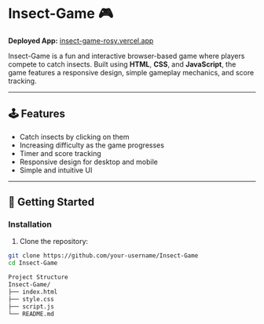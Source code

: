 # Insect-Game 🎮

**Deployed App:** [insect-game-rosy.vercel.app](https://insect-game-rosy.vercel.app/)  

Insect-Game is a fun and interactive browser-based game where players compete to catch insects. Built using **HTML**, **CSS**, and **JavaScript**, the game features a responsive design, simple gameplay mechanics, and score tracking.

---

## 🕹️ Features

- Catch insects by clicking on them  
- Increasing difficulty as the game progresses  
- Timer and score tracking  
- Responsive design for desktop and mobile  
- Simple and intuitive UI  

---

## 🚀 Getting Started

### Installation

1. Clone the repository:
```bash
git clone https://github.com/your-username/Insect-Game
cd Insect-Game

Project Structure
Insect-Game/
├── index.html
├── style.css
├── script.js
└── README.md

